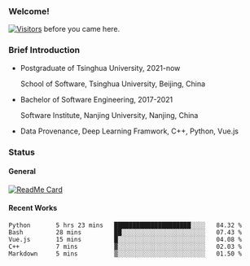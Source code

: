 ### Welcome!

[![Visitors](https://visitor-badge.laobi.icu/badge?page_id=HermitSun.HermitSun)]() before you came here.

### Brief Introduction

- Postgraduate of Tsinghua University, 2021-now
  
  School of Software, Tsinghua University, Beijing, China

- Bachelor of Software Engineering, 2017-2021
  
  Software Institute, Nanjing University, Nanjing, China

- Data Provenance, Deep Learning Framwork, C++, Python, Vue.js

### Status

#### General

[![ReadMe Card](https://github-readme-stats.hermitsun.vercel.app/api?username=HermitSun&count_private=true&show_icons=true)]()

#### Recent Works

<!--START_SECTION:waka-->

```text
Python       5 hrs 23 mins   █████████████████████░░░░   84.32 %
Bash         28 mins         ██░░░░░░░░░░░░░░░░░░░░░░░   07.43 %
Vue.js       15 mins         █░░░░░░░░░░░░░░░░░░░░░░░░   04.08 %
C++          7 mins          ▓░░░░░░░░░░░░░░░░░░░░░░░░   02.03 %
Markdown     5 mins          ▒░░░░░░░░░░░░░░░░░░░░░░░░   01.50 %
```

<!--END_SECTION:waka-->
